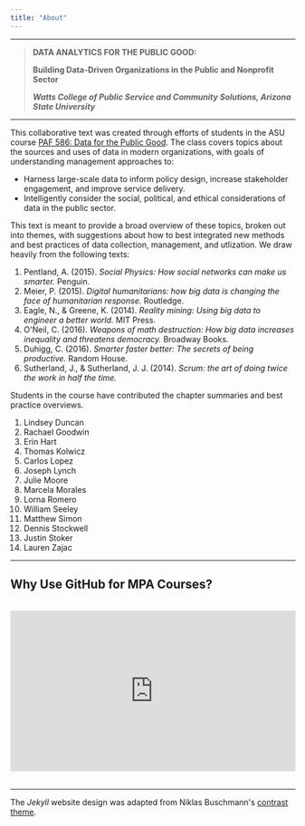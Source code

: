 ```yaml
---
title: "About"
---
```


--- 

> **DATA ANALYTICS FOR THE PUBLIC GOOD:**
>
> **Building Data-Driven Organizations in the Public and Nonprofit Sector**
>
> _**Watts College of Public Service and Community Solutions, Arizona State University**_


--- 

This collaborative text was created through efforts of students in the ASU course [PAF 586: Data for the Public Good](assets/Syllabus-PAF-586-Spring-2019.pdf). The class covers topics about the sources and uses of data in modern organizations, with goals of understanding management approaches to:

* Harness large-scale data to inform policy design, increase stakeholder engagement, and improve service delivery.
* Intelligently consider the social, political, and ethical considerations of data in the public sector. 

This text is meant to provide a broad overview of these topics, broken out into themes, with suggestions about how to best integrated new methods and best practices of data collection, management, and utlization. We draw heavily from the following texts:

1.	Pentland, A. (2015). *Social Physics: How social networks can make us smarter.* Penguin.
2.	Meier, P. (2015). *Digital humanitarians: how big data is changing the face of humanitarian response.* Routledge. 
3.	Eagle, N., & Greene, K. (2014). *Reality mining: Using big data to engineer a better world.* MIT Press. 
4.	O'Neil, C. (2016). *Weapons of math destruction: How big data increases inequality and threatens democracy.* Broadway Books.
5. Duhigg, C. (2016). *Smarter faster better: The secrets of being productive.* Random House.
6. Sutherland, J., & Sutherland, J. J. (2014). *Scrum: the art of doing twice the work in half the time.*

Students in the course have contributed the chapter summaries and best practice overviews. 


1. Lindsey Duncan 
1. Rachael Goodwin  
1. Erin Hart  
1. Thomas Kolwicz 
1. Carlos Lopez 
1. Joseph Lynch 
1. Julie Moore 
1. Marcela Morales 
1. Lorna Romero 
1. William Seeley 
1. Matthew Simon 
1. Dennis Stockwell 
1. Justin Stoker 
1. Lauren Zajac 

--- 

## Why Use GitHub for MPA Courses?

<br>
<div style="max-width:854px"><div style="position:relative;height:0;padding-bottom:56.25%"><iframe src="https://embed.ted.com/talks/clay_shirky_how_the_internet_will_one_day_transform_government" width="854" height="480" style="position:absolute;center:0;top:0;width:100%;height:100%" frameborder="0" scrolling="no" allowfullscreen></iframe></div></div>
<br>

--- 

The *Jekyll* website design was adapted from Niklas Buschmann's [contrast theme](https://github.com/niklasbuschmann/contrast).

